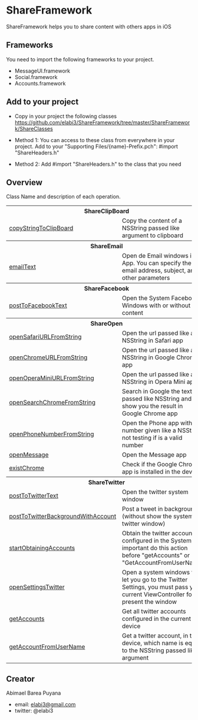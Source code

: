 ShareFramework
==============

ShareFramework helps you to share content with others apps in iOS

<h2>Frameworks</h2>
 You need to import the following frameworks to your project.

 - MessageUI.framework
 - Social.framework
 - Accounts.framework


<h2>Add to your project</h2>

 - Copy in your project the following classes
 https://github.com/elabi3/ShareFramework/tree/master/ShareFramework/ShareClasses

 - Method 1:
   You can access to these class from everywhere in your project.
   Add to your "Supporting Files/{name}-Prefix.pch": #import "ShareHeaders.h"
 
 - Method 2:
   Add #import "ShareHeaders.h" to the class that you need

<h2>Overview</h2>

Class Name and description of each operation.

<table>
	<tbody>
		<tr>
			<th colspan="2">ShareClipBoard</th>
		</tr>
		<tr>
			<td><a href="https://github.com/elabi3/ShareFramework/blob/master/ShareFramework/ShareClasses/ShareClipBoard.m">copyStringToClipBoard</a></td>
    			<td>Copy the content of a NSString passed like argument to clipboard</td>
  		</tr>
		<tr>
			<th colspan="2">ShareEmail</th>
		</tr>
		<tr>
			<td><a href="https://github.com/elabi3/ShareFramework/blob/master/ShareFramework/ShareClasses/ShareEmail.m">emailText</a></td>
    			<td>Open de Email windows in-App. You can specify the email address, subject, and other parameters</td>
  		</tr>
		<tr>
			<th colspan="2">ShareFacebook</th>
		</tr>
		<tr>
			<td><a href="https://github.com/elabi3/ShareFramework/blob/master/ShareFramework/ShareClasses/ShareFacebook.m">postToFacebookText</a></td>
    			<td>Open the System Facebook Windows with or without content</td>
  		</tr>
		<tr>
			<th colspan="2">ShareOpen</th>
		</tr>
		<tr>
			<td><a href="https://github.com/elabi3/ShareFramework/blob/master/ShareFramework/ShareClasses/ShareOpen.m">openSafariURLFromString</a></td>
  			<td>Open the url passed like an NSString in Safari app</td>
  		</tr>
		<tr>
			<td><a href="https://github.com/elabi3/ShareFramework/blob/master/ShareFramework/ShareClasses/ShareOpen.m">openChromeURLFromString</a></td>
  			<td>Open the url passed like an NSString in Google Chrome app</td>
  		</tr>
		<tr>
			<td><a href="https://github.com/elabi3/ShareFramework/blob/master/ShareFramework/ShareClasses/ShareOpen.m">openOperaMiniURLFromString</a></td>
  			<td>Open the url passed like an NSString in Opera Mini app</td>
  		</tr>
		<tr>
			<td><a href="https://github.com/elabi3/ShareFramework/blob/master/ShareFramework/ShareClasses/ShareOpen.m">openSearchChromeFromString</a></td>
  			<td>Search in Google the text passed like NSString and show you the result in Google Chrome app</td>
  		</tr>
		<tr>
			<td><a href="https://github.com/elabi3/ShareFramework/blob/master/ShareFramework/ShareClasses/ShareOpen.m">openPhoneNumberFromString</a></td>
  			<td>Open the Phone app with the number given like a NSString, not testing if is a valid number</td>
  		</tr>
		<tr>
			<td><a href="https://github.com/elabi3/ShareFramework/blob/master/ShareFramework/ShareClasses/ShareOpen.m">openMessage</a></td>
  			<td>Open the Message app</td>
  		</tr>
		<tr>
			<td><a href="https://github.com/elabi3/ShareFramework/blob/master/ShareFramework/ShareClasses/ShareOpen.m">existChrome</a></td>
  			<td>Check if the Google Chrome app is installed in the device</td>
  		</tr>
		<tr>
			<th colspan="2">ShareTwitter</th>
		</tr>
		<tr>
			<td><a href="https://github.com/elabi3/ShareFramework/blob/master/ShareFramework/ShareClasses/ShareTwitter.m">postToTwitterText</a></td>
  			<td>Open the twitter system window</td>
  		</tr>
		<tr>
			<td><a href="https://github.com/elabi3/ShareFramework/blob/master/ShareFramework/ShareClasses/ShareTwitter.m">postToTwitterBackgroundWithAccount</a></td>
  			<td>Post a tweet in background (without show the system twitter window)</td>
  		</tr>
		<tr>
			<td><a href="https://github.com/elabi3/ShareFramework/blob/master/ShareFramework/ShareClasses/ShareTwitter.m">startObtainingAccounts</a></td>
  			<td>Obtain the twitter accounts configured in the System, is important do this action before "getAccounts" or "GetAccountFromUserName"</td>
  		</tr>
		<tr>
			<td><a href="https://github.com/elabi3/ShareFramework/blob/master/ShareFramework/ShareClasses/ShareTwitter.m">openSettingsTwitter</a></td>
  			<td>Open a system windows that let you go to the Twitter Settings, you must pass your current ViewController for present the window</td>
  		</tr>
		<tr>
			<td><a href="https://github.com/elabi3/ShareFramework/blob/master/ShareFramework/ShareClasses/ShareTwitter.m">getAccounts</a></td>
  			<td>Get all twitter accounts configured in the current device</td>
  		</tr>
		<tr>
			<td><a href="https://github.com/elabi3/ShareFramework/blob/master/ShareFramework/ShareClasses/ShareTwitter.m">getAccountFromUserName</a></td>
  			<td>Get a twitter account, in the device, which name is equal to the NSString passed like argument </td>
		</tr>
	</tbody>
</table>


<h2>Creator</h2>

Abimael Barea Puyana 
 - email: elabi3@gmail.com
 - twitter: @elabi3


